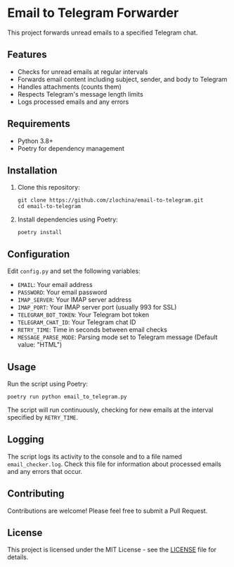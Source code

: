 # Email to Telegram Forwarder

This project forwards unread emails to a specified Telegram chat.

## Features

- Checks for unread emails at regular intervals
- Forwards email content including subject, sender, and body to Telegram
- Handles attachments (counts them)
- Respects Telegram's message length limits
- Logs processed emails and any errors

## Requirements

- Python 3.8+
- Poetry for dependency management

## Installation

1. Clone this repository:
   ```
   git clone https://github.com/zlochina/email-to-telegram.git
   cd email-to-telegram
   ```

2. Install dependencies using Poetry:
   ```
   poetry install
   ```

## Configuration

Edit `config.py` and set the following variables:

- `EMAIL`: Your email address
- `PASSWORD`: Your email password
- `IMAP_SERVER`: Your IMAP server address
- `IMAP_PORT`: Your IMAP server port (usually 993 for SSL)
- `TELEGRAM_BOT_TOKEN`: Your Telegram bot token
- `TELEGRAM_CHAT_ID`: Your Telegram chat ID
- `RETRY_TIME`: Time in seconds between email checks
- `MESSAGE_PARSE_MODE`: Parsing mode set to Telegram message (Default value: "HTML")

## Usage

Run the script using Poetry:

```
poetry run python email_to_telegram.py
```

The script will run continuously, checking for new emails at the interval specified by `RETRY_TIME`.

## Logging

The script logs its activity to the console and to a file named `email_checker.log`. Check this file for information about processed emails and any errors that occur.

## Contributing

Contributions are welcome! Please feel free to submit a Pull Request.

## License

This project is licensed under the MIT License - see the [LICENSE](LICENSE) file for details.
